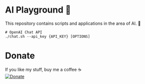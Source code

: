 # AI Playground :brain:
This repository contains scripts and applications in the area of AI. :rocket:

```
# OpenAI Chat API
./chat.sh --api_key {API_KEY} [OPTIONS]
```

# Donate
If you like my stuff, buy me a coffee :coffee:  
[![Donate](https://img.shields.io/badge/Donate-PayPal-green.svg)](https://paypal.me/dhinterndorfer)